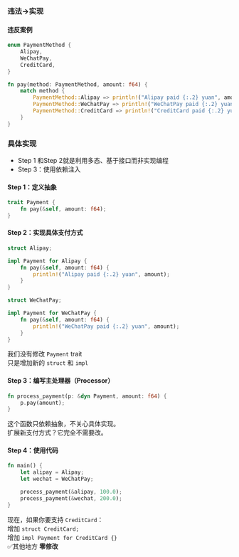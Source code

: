 ### 违法->实现
#### 违反案例
```rust
enum PaymentMethod {
    Alipay,
    WeChatPay,
    CreditCard,
}

fn pay(method: PaymentMethod, amount: f64) {
    match method {
        PaymentMethod::Alipay => println!("Alipay paid {:.2} yuan", amount),
        PaymentMethod::WeChatPay => println!("WeChatPay paid {:.2} yuan", amount),
        PaymentMethod::CreditCard => println!("CreditCard paid {:.2} yuan", amount),
    }
}

```

### 具体实现
- Step 1 和Step 2就是利用多态、基于接口而非实现编程
- Step 3：使用依赖注入


#### Step 1：定义抽象
```rust
trait Payment {
    fn pay(&self, amount: f64);
}

```
#### Step 2：实现具体支付方式
```rust
struct Alipay;

impl Payment for Alipay {
    fn pay(&self, amount: f64) {
        println!("Alipay paid {:.2} yuan", amount);
    }
}

struct WeChatPay;

impl Payment for WeChatPay {
    fn pay(&self, amount: f64) {
        println!("WeChatPay paid {:.2} yuan", amount);
    }
}


```
我们没有修改 `Payment` trait  
只是增加新的 `struct` 和 `impl`
#### Step 3：编写主处理器（Processor）
```rust
fn process_payment(p: &dyn Payment, amount: f64) {
    p.pay(amount);
}

```
这个函数只依赖抽象，不关心具体实现。  
扩展新支付方式？它完全不需要改。
#### Step 4：使用代码
```rust
fn main() {
    let alipay = Alipay;
    let wechat = WeChatPay;

    process_payment(&alipay, 100.0);
    process_payment(&wechat, 200.0);
}

```
现在，如果你要支持 `CreditCard`：  
增加 `struct CreditCard;`  
增加 `impl Payment for CreditCard {}`  
✅其他地方 **零修改**